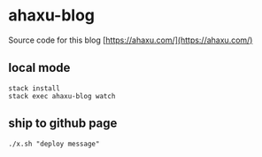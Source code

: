# ahaxu-blog

Source code for this blog [https://ahaxu.com/](https://ahaxu.com/)

## local mode

```
stack install
stack exec ahaxu-blog watch
```

## ship to github page

```
./x.sh "deploy message"
```
